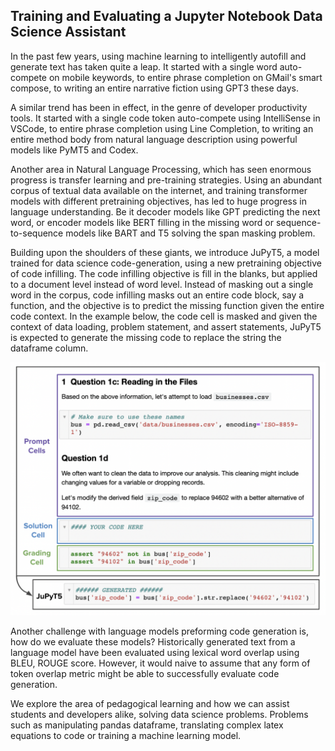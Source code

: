 ## Training and Evaluating a Jupyter Notebook Data Science Assistant


In the past few years, using machine learning to intelligently autofill and generate text has taken quite a leap. It started with a single word auto-compete on mobile keywords, to entire phrase completion on GMail's smart compose, to writing an entire narrative fiction using GPT3 these days. 


A similar trend has been in effect, in the genre of developer productivity tools. It started with a single code token auto-compete using IntelliSense in VSCode, to entire phrase completion using Line Completion, to writing an entire method body from natural language description using powerful models like PyMT5 and Codex.

Another area in Natural Language Processing, which has seen enormous progress is transfer learning and pre-training strategies. Using an abundant corpus of textual data available on the internet, and training transformer models with different pretraining objectives, has led to huge progress in language understanding. Be it decoder models like GPT predicting the next word, or encoder models like BERT filling in the missing word or sequence-to-sequence models like BART and T5 solving the span masking problem. 

Building upon the shoulders of these giants, we introduce JuPyT5, a model trained for data science code-generation, using a new pretraining objective of code infilling. The code infilling objective is fill in the blanks, but applied to a document level instead of word level. Instead of masking out a single word in the corpus, code infilling masks out an entire code block, say a function, and the objective is to predict the missing function given the entire code context. In the example below, the code cell is masked and given the context of data loading, problem statement, and assert statements, JuPyT5 is expected to generate the missing code to replace the string the dataframe column. 

<p align="center">
<img src="pandas-example.png" width="600">
</p>

  
<!-- ![alt text](pandas-example.png | width=100) -->


Another challenge with language models preforming code generation is, how do we evaluate these models? Historically generated text from a language model have been evaluated using lexical word overlap using BLEU, ROUGE score. However, it would naive to assume that any form of token overlap metric might be able to successfully evaluate code generation. 

We explore the area of pedagogical learning and how we can assist students and developers alike, solving data science problems. Problems such as manipulating pandas dataframe, translating complex latex equations to code or training a machine learning model. 

